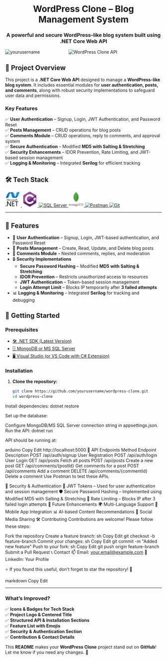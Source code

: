<div align="center">
  <h1 style="display: inline;">WordPress Clone – Blog Management System</h1>
  <h3>A powerful and secure WordPress-like blog system built using .NET Core Web API</h3>
</div>

<img align="right" alt="WordPress Clone API" width="300" src="https://cdn.dribbble.com/users/1712260/screenshots/5842000/scene_montage_3.gif"/> 

<p align="left"> <img src="https://komarev.com/ghpvc/?username=yourusername&label=Profile%20views&color=0e75b6&style=flat" alt="yourusername" /> </p>

## 🚀 Project Overview  

This project is a **.NET Core Web API** designed to manage a **WordPress-like blog system**. It includes essential modules for **user authentication, posts, and comments**, along with robust security implementations to safeguard user data and permissions.

### **Key Features**  
✅ **User Authentication** – Signup, Login, JWT Authentication, and Password Reset  
✅ **Posts Management** – CRUD operations for blog posts  
✅ **Comments Module** – CRUD operations, reply to comments, and approval system  
✅ **Secure Authentication** – Modified **MD5 with Salting & Stretching**  
✅ **Security Enhancements** – IDOR Prevention, Rate Limiting, and JWT-based session management  
✅ **Logging & Monitoring** – Integrated **Serilog** for efficient tracking  

## 🛠️ Tech Stack  

<p align="left">
  <a href="https://dotnet.microsoft.com/" target="_blank"> 
    <img src="https://raw.githubusercontent.com/devicons/devicon/master/icons/dot-net/dot-net-original-wordmark.svg" alt=".NET Core" width="50" height="50"/> 
  </a>
  <a href="https://learn.microsoft.com/en-us/dotnet/csharp/" target="_blank"> 
    <img src="https://raw.githubusercontent.com/devicons/devicon/master/icons/csharp/csharp-original.svg" alt="C#" width="50" height="50"/> 
  </a>
  <a href="https://www.microsoft.com/en-us/sql-server" target="_blank"> 
    <img src="https://www.svgrepo.com/show/303229/microsoft-sql-server-logo.svg" alt="SQL Server" width="50" height="50"/> 
  </a>
  <a href="https://www.mongodb.com/" target="_blank"> 
    <img src="https://raw.githubusercontent.com/devicons/devicon/master/icons/mongodb/mongodb-original-wordmark.svg" alt="MongoDB" width="50" height="50"/> 
  </a>

  <a href="https://www.postman.com/" target="_blank"> 
    <img src="https://www.vectorlogo.zone/logos/getpostman/getpostman-icon.svg" alt="Postman" width="50" height="50"/> 
  </a>
  <a href="https://git-scm.com/" target="_blank"> 
    <img src="https://www.vectorlogo.zone/logos/git-scm/git-scm-icon.svg" alt="Git" width="50" height="50"/> 
  </a>
</p>

---

## 📌 Features  

- 🔑 **User Authentication** – Signup, Login, JWT-based authentication, and Password Reset  
- 📝 **Posts Management** – Create, Read, Update, and Delete blog posts  
- 💬 **Comments Module** – Nested comments, replies, and moderation  
- 🔒 **Security Implementations**  
  - **Secure Password Hashing** – Modified **MD5 with Salting & Stretching**  
  - **IDOR Prevention** – Restricts unauthorized access to resources  
  - **JWT Authentication** – Token-based session management  
  - **Login Attempt Limit** – Blocks IP temporarily after **3 failed attempts**  
- 📊 **Logging & Monitoring** – Integrated **Serilog** for tracking and debugging  

## 🚀 Getting Started  

### **Prerequisites**  
- [🛠 .NET SDK (Latest Version)](https://dotnet.microsoft.com/)  
- [🗄️ MongoDB or MS SQL Server](https://www.mongodb.com/)  
- [🖥️ Visual Studio (or VS Code with C# Extension)](https://visualstudio.microsoft.com/)  

### **Installation**  

1. **Clone the repository:**  
   ```sh
   git clone https://github.com/yourusername/wordpress-clone.git
   cd wordpress-clone
Install dependencies:
dotnet restore

Set up the database:

Configure MongoDB/MS SQL Server connection string in appsettings.json.
Run the API:
dotnet run

API should be running at:

arduino
Copy
Edit
http://localhost:5000
📡 API Endpoints
Method	Endpoint	Description
POST	/api/auth/signup	User Registration
POST	/api/auth/login	User Login
GET	/api/posts	Fetch all posts
POST	/api/posts	Create a new post
GET	/api/comments/{postId}	Get comments for a post
POST	/api/comments	Add a comment
DELETE	/api/comments/{commentId}	Delete a comment
Use Postman to test these APIs.

🔐 Security & Authentication
🔑 JWT Tokens – Used for user authentication and session management
🛡️ Secure Password Hashing – Implemented using Modified MD5 with Salting & Stretching
🚫 Rate Limiting – Blocks IP after 3 failed login attempts
🎯 Future Enhancements
🌍 Multi-Language Support
📱 Mobile App Integration
📊 AI-based Content Recommendations
📢 Social Media Sharing
🛠 Contributing
Contributions are welcome! Please follow these steps:

Fork the repository
Create a feature branch:
sh
Copy
Edit
git checkout -b feature-branch
Commit your changes:
sh
Copy
Edit
git commit -m "Added new feature"
Push to your fork:
sh
Copy
Edit
git push origin feature-branch
Submit a Pull Request
📞 Contact
📫 Email: your.email@example.com
🔗 LinkedIn: Your Profile

⭐ If you found this useful, don’t forget to star the repository! 🚀

markdown
Copy
Edit

---

### **What’s Improved?**  
✅ **Icons & Badges for Tech Stack**  
✅ **Project Logo & Centered Title**  
✅ **Structured API & Installation Sections**  
✅ **Feature List with Emojis**  
✅ **Security & Authentication Section**  
✅ **Contribution & Contact Details**  

This **README** makes your **WordPress Clone** project stand out on **GitHub**! Let me know if you need any changes. 🚀






